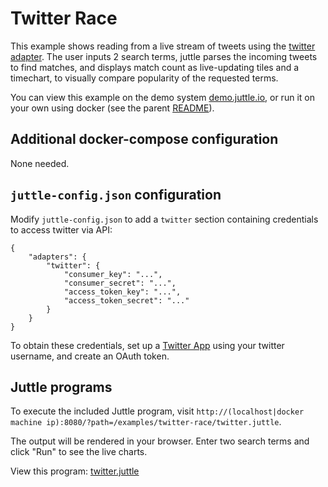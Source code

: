 # Twitter Race

This example shows reading from a live stream of tweets using the [twitter adapter](https://github.com/juttle/juttle-twitter-adapter).
The user inputs 2 search terms, juttle parses the incoming tweets to find matches, and displays match count as live-updating tiles and a timechart,
to visually compare popularity of the requested terms.

You can view this example on the demo system [demo.juttle.io](http://demo.juttle.io/?path=/examples/twitter-race/twitter.juttle), or run it on your own using docker (see the parent [README](../README.md)).

## Additional docker-compose configuration

None needed.

## ``juttle-config.json`` configuration

Modify `juttle-config.json` to add a ``twitter`` section containing credentials to access twitter via API:

```
{
    "adapters": {
        "twitter": {
            "consumer_key": "...",
            "consumer_secret": "...",
            "access_token_key": "...",
            "access_token_secret": "..."
        }
    }
}
```

To obtain these credentials, set up a [Twitter App](https://apps.twitter.com/) using your twitter username, and create an OAuth token.

## Juttle programs

To execute the included Juttle program, visit
``http://(localhost|docker machine ip):8080/?path=/examples/twitter-race/twitter.juttle``.

The output will be rendered in your browser. Enter two search terms and click "Run" to see the live charts.

View this program: [twitter.juttle](./twitter.juttle)
